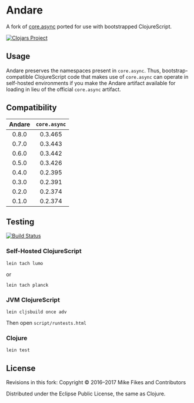 # Andare

A fork of [core.async](https://github.com/clojure/core.async) ported for use with bootstrapped ClojureScript. 

[![Clojars Project](https://img.shields.io/clojars/v/andare.svg)](https://clojars.org/andare)

## Usage

Andare preserves the namespaces present in `core.async`. Thus, bootstrap-compatible ClojureScript code that makes use of `core.async` can operate in self-hosted environments if you make the Andare artifact available for loading in lieu of the official `core.async` artifact.

## Compatibility

| Andare | `core.async` |
|:------:|:------------:|
| 0.8.0  | 0.3.465      |
| 0.7.0  | 0.3.443      |
| 0.6.0  | 0.3.442      |
| 0.5.0  | 0.3.426      |
| 0.4.0  | 0.2.395      |
| 0.3.0  | 0.2.391      |
| 0.2.0  | 0.2.374      |
| 0.1.0  | 0.2.374      |

## Testing

[![Build Status](https://travis-ci.org/mfikes/andare.svg?branch=master)](https://travis-ci.org/mfikes/andare)

### Self-Hosted ClojureScript
```
lein tach lumo
```

or

```
lein tach planck
```

### JVM ClojureScript

```
lein cljsbuild once adv
```

Then open `script/runtests.html`


### Clojure
```
lein test
```

## License

Revisions in this fork:
Copyright © 2016–2017 Mike Fikes and Contributors

Distributed under the Eclipse Public License, the same as Clojure.
